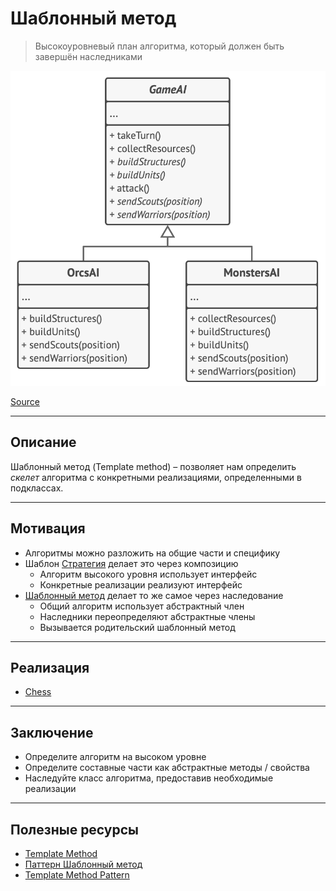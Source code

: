 # Шаблонный метод

> Высокоуровневый план алгоритма, который должен быть завершён наследниками

![builder.png](../_images/template_method.png)

[Source](https://refactoring.guru/design-patterns/template-method)

---

## Описание

Шаблонный метод (Template method) – позволяет нам определить _скелет_ алгоритма с конкретными реализациями,
определенными в подклассах.

---

## Мотивация

- Алгоритмы можно разложить на общие части и специфику
- Шаблон [Стратегия](../strategy/README.md) делает это через композицию
    - Алгоритм высокого уровня использует интерфейс
    - Конкретные реализации реализуют интерфейс
- [Шаблонный метод](#шаблонный-метод) делает то же самое через наследование
    - Общий алгоритм использует абстрактный член
    - Наследники переопределяют абстрактные члены
    - Вызывается родительский шаблонный метод

---

## Реализация

- [Chess](Chess.java)

---

## Заключение

- Определите алгоритм на высоком уровне
- Определите составные части как абстрактные методы / свойства
- Наследуйте класс алгоритма, предоставив необходимые реализации

---

## Полезные ресурсы

- [Template Method](https://refactoring.guru/design-patterns/template-method)
- [Паттерн Шаблонный метод](https://radioprog.ru/post/1506)
- [Template Method Pattern](https://www.oodesign.com/template-method-pattern)
